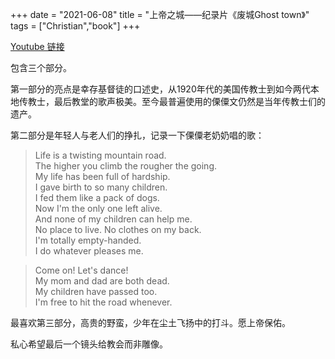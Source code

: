 +++ 
date = "2021-06-08"
title = "上帝之城——纪录片《废城Ghost town》"
tags = ["Christian","book"]
+++

[Youtube 链接](https://www.youtube.com/watch?v=qxLdpOL8WoM)

包含三个部分。  

第一部分的亮点是幸存基督徒的口述史，从1920年代的美国传教士到如今两代本地传教士，最后教堂的歌声极美。至今最普遍使用的傈僳文仍然是当年传教士们的遗产。

第二部分是年轻人与老人们的挣扎，记录一下傈僳老奶奶唱的歌：

> Life is a twisting mountain road.   
> The higher you climb the rougher the going.  
> My life has been full of hardship.  
> I gave birth to so many children.  
> I fed them like a pack of dogs.  
> Now I'm the only one left alive.  
> And none of my children can help me.  
> No place to live. No clothes on my back.  
> I'm totally empty-handed.  
> I do whatever pleases me.  


> Come on! Let's dance!  
> My mom and dad are both dead.  
> My children have passed too.  
> I'm free to hit the road whenever.  

最喜欢第三部分，高贵的野蛮，少年在尘土飞扬中的打斗。愿上帝保佑。

私心希望最后一个镜头给教会而非雕像。
